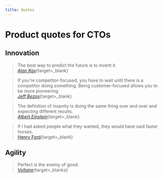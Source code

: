 ```yaml
---
title: Quotes
---
```


# Product quotes for CTOs

## Innovation

> The best way to predict the future is to invent it.<br>[_Alan Kay_](https://en.wikipedia.org/wiki/Alan_Kay){target=\_blank}

> If you're competitor-focused, you have to wait until there is a competitor doing something. Being customer-focused allows you to be more pioneering.<br>[_Jeff Bezos_](https://en.wikipedia.org/wiki/Jeff_Bezos){target=\_blank}

> The definition of insanity is doing the same thing over and over and expecting different results.<br>[_Albert Einstein_](https://en.wikipedia.org/wiki/Albert_Einstein){target=\_blank}

> If I had asked people what they wanted, they would have said faster horses.<br>[Henry Ford](https://en.wikipedia.org/wiki/Henry_Ford){target=\_blank}

## Agility

> Perfect is the enemy of good.<br>[_Voltaire_](https://en.wikipedia.org/wiki/Voltaire){target=\_blanks}
